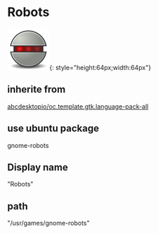# Robots
![gnome-robots.svg](/applications/icons/gnome-robots.svg){: style="height:64px;width:64px"}
## inherite from
[abcdesktopio/oc.template.gtk.language-pack-all](abcdesktopio/oc.template.gtk.language-pack-all.md)
## use ubuntu package
gnome-robots
## Display name
"Robots"
## path
"/usr/games/gnome-robots"
